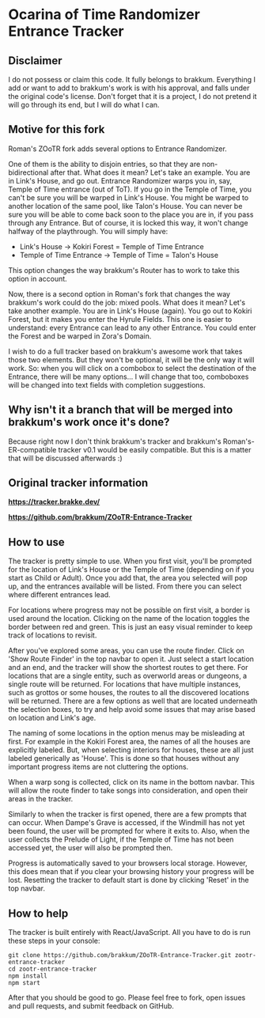 
# Ocarina of Time Randomizer Entrance Tracker

## Disclaimer
I do not possess or claim this code. It fully belongs to brakkum. Everything I add or want to add to brakkum's work is with his approval, and falls under the original code's license.
Don't forget that it is a project, I do not pretend it will go through its end, but I will do what I can.

## Motive for this fork
Roman's ZOoTR fork adds several options to Entrance Randomizer.

One of them is the ability to disjoin entries, so that they are non-bidirectional after that. What does it mean?
Let's take an example. You are in Link's House, and go out. Entrance Randomizer warps you in, say, Temple of Time entrance (out of ToT).
If you go in the Temple of Time, you can't be sure you will be warped in Link's House. You might be warped to another location of the same pool, like Talon's House.
You can never be sure you will be able to come back soon to the place you are in, if you pass through any Entrance. But of course, it is locked this way, it won't change halfway of the playthrough. You will simply have:
- Link's House -> Kokiri Forest = Temple of Time Entrance
- Temple of Time Entrance -> Temple of Time = Talon's House

This option changes the way brakkum's Router has to work to take this option in account.

Now, there is a second option in Roman's fork that changes the way brakkum's work could do the job: mixed pools. What does it mean?
Let's take another example. You are in Link's House (again). You go out to Kokiri Forest, but it makes you enter the Hyrule Fields.
This one is easier to understand: every Entrance can lead to any other Entrance. You could enter the Forest and be warped in Zora's Domain.

I wish to do a full tracker based on brakkum's awesome work that takes those two elements. But they won't be optional, it will be the only way it will work.
So: when you will click on a combobox to select the destination of the Entrance, there will be many options... I will change that too, comboboxes will be changed into text fields with completion suggestions.

## Why isn't it a branch that will be merged into brakkum's work once it's done?
Because right now I don't think brakkum's tracker and brakkum's Roman's-ER-compatible tracker v0.1 would be easily compatible. But this is a matter that will be discussed afterwards :)

## Original tracker information
**https://tracker.brakke.dev/**

**https://github.com/brakkum/ZOoTR-Entrance-Tracker**
## How to use

The tracker is pretty simple to use. When you first visit, you'll be prompted for the location of Link's House or the Temple of Time (depending on if you start as Child or Adult).
Once you add that, the area you selected will pop up, and the entrances available will be listed.
From there you can select where different entrances lead.

For locations where progress may not be possible on first visit, a border is used around the location.
Clicking on the name of the location toggles the border between red and green.
This is just an easy visual reminder to keep track of locations to revisit.

After you've explored some areas, you can use the route finder.
Click on 'Show Route Finder' in the top navbar to open it.
Just select a start location and an end, and the tracker will show the shortest routes to get there.
For locations that are a single entity, such as overworld areas or dungeons, a single route will be returned.
For locations that have multiple instances, such as grottos or some houses, the routes to all the discovered locations will be returned.
There are a few options as well that are located underneath the selection boxes, to try and help avoid some issues that may arise based on location and Link's age.

The naming of some locations in the option menus may be misleading at first.
For example in the Kokiri Forest area, the names of all the houses are explicitly labeled.
But, when selecting interiors for houses, these are all just labeled generically as 'House'.
This is done so that houses without any important progress items are not cluttering the options.

When a warp song is collected, click on its name in the bottom navbar.
This will allow the route finder to take songs into consideration, and open their areas in the tracker.

Similarly to when the tracker is first opened, there are a few prompts that can occur.
When Dampe's Grave is accessed, if the Windmill has not yet been found, the user will be prompted for where it exits to.
Also, when the user collects the Prelude of Light, if the Temple of Time has not been accessed yet, the user will also be prompted then.

Progress is automatically saved to your browsers local storage.
However, this does mean that if you clear your browsing history your progress will be lost.
Resetting the tracker to default start is done by clicking 'Reset' in the top navbar.

## How to help

The tracker is built entirely with React/JavaScript. All you have to do is run these steps in your console:
```
git clone https://github.com/brakkum/ZOoTR-Entrance-Tracker.git zootr-entrance-tracker
cd zootr-entrance-tracker
npm install
npm start
```
After that you should be good to go.
Please feel free to fork, open issues and pull requests, and submit feedback on GitHub.
